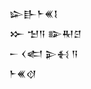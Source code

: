 <div class='block'>
<div class='line'>𒇽𒃲𒈨𒌍𒋙</div>
<div class='line'>𒁍 𒈠𒀀 𒅔𒊑𒆪</div>
<div class='line'>𒀸 𒌋𒅗 𒉌𒈬 𒀀</div>
<div class='line'>𒈨𒌍𒋼</div>
</div>